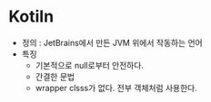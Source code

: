 # Kotiln
- 정의 : JetBrains에서 만든 JVM 위에서 작동하는 언어
- 특징
  - 기본적으로 null로부터 안전하다.
  - 간결한 문법
  - wrapper clsss가 없다. 전부 객체처럼 사용한다.

